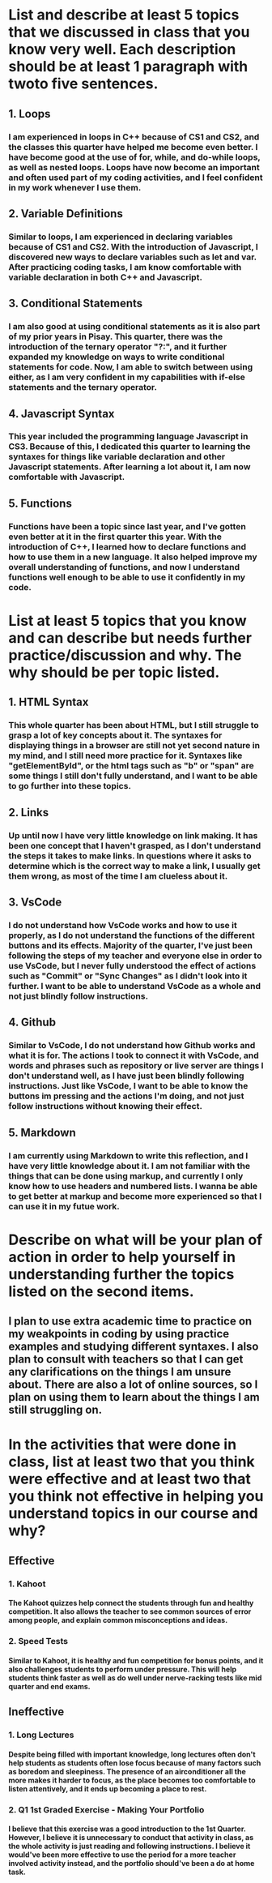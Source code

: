 # List and describe at least 5 topics that we discussed in class that you know very well. Each description should be at least 1 paragraph with twoto five sentences.
## 1. Loops
### I am experienced in loops in C++ because of CS1 and CS2, and the classes this quarter have helped me become even better. I have become good at the use of for, while, and do-while loops, as well as nested loops. Loops have now become an important and often used part of my coding activities, and I feel confident in my work whenever I use them.
## 2. Variable Definitions
### Similar to loops, I am experienced in declaring variables because of CS1 and CS2. With the introduction of Javascript, I discovered new ways to declare variables such as let and var. After practicing coding tasks, I am know comfortable with variable declaration in both C++ and Javascript.
## 3. Conditional Statements
### I am also good at using conditional statements as it is also part of my prior years in Pisay. This quarter, there was the introduction of the ternary operator "?:", and it further expanded my knowledge on ways to write conditional statements for code. Now, I am able to switch between using either, as I am very confident in my capabilities with if-else statements and the ternary operator.
## 4. Javascript Syntax
### This year included the programming language Javascript in CS3. Because of this, I dedicated this quarter to learning the syntaxes for things like variable declaration and other Javascript statements. After learning a lot about it, I am now comfortable with Javascript.
## 5. Functions
### Functions have been a topic since last year, and I've gotten even better at it in the first quarter this year. With the introduction of C++, I learned how to declare functions and how to use them in a new language. It also helped improve my overall understanding of functions, and now I understand functions well enough to be able to use it confidently in my code.
# List at least 5 topics that you know and can describe but needs further practice/discussion and why.  The why should be per topic listed. 
## 1. HTML Syntax
### This whole quarter has been about HTML, but I still struggle to grasp a lot of key concepts about it. The syntaxes for displaying things in a browser are still not yet second nature in my mind, and I still need more practice for it. Syntaxes like "getElementById", or the html tags such as "b" or "span" are some things I still don't fully understand, and I want to be able to go further into these topics.
## 2. Links
### Up until now I have very little knowledge on link making. It has been one concept that I haven't grasped, as I don't understand the steps it takes to make links. In questions where it asks to determine which is the correct way to make a link, I usually get them wrong, as most of the time I am clueless about it.
## 3. VsCode
### I do not understand how VsCode works and how to use it properly, as I do not understand the functions of the different buttons and its effects. Majority of the quarter, I've just been following the steps of my teacher and everyone else in order to use VsCode, but I never fully understood the effect of actions such as "Commit" or "Sync Changes" as I didn't look into it further. I want to be able to understand VsCode as a whole and not just blindly follow instructions.
## 4. Github
### Similar to VsCode, I do not understand how Github works and what it is for. The actions I took to connect it with VsCode, and words and phrases such as repository or live server are things I don't understand well, as I have just been blindly following instructions. Just like VsCode, I want to be able to know the buttons im pressing and the actions I'm doing, and not just follow instructions without knowing their effect.
## 5. Markdown
### I am currently using Markdown to write this reflection, and I have very little knowledge about it. I am not familiar with the things that can be done using markup, and currently I only know how to use headers and numbered lists. I wanna be able to get better at markup and become more experienced so that I can use it in my futue work.
# Describe on what will be your plan of action in order to help yourself in understanding further the topics listed on the second items.
## I plan to use extra academic time to practice on my weakpoints in coding by using practice examples and studying different syntaxes. I also plan to consult with teachers so that I can get any clarifications on the things I am unsure about. There are also a lot of online sources, so I plan on using them to learn about the things I am still struggling on.
# In the activities that were done in class, list at least two that you think were effective and at least two that you think not effective in helping you understand topics in our course and why?
## Effective
### 1. Kahoot
#### The Kahoot quizzes help connect the students through fun and healthy competition. It also allows the teacher to see common sources of error among people, and explain common misconceptions and ideas.
### 2. Speed Tests
#### Similar to Kahoot, it is healthy and fun competition for bonus points, and it also challenges students to perform under pressure. This will help students think faster as well as do well under nerve-racking tests like mid quarter and end exams.
## Ineffective
### 1. Long Lectures
#### Despite being filled with important knowledge, long lectures often don't help students as students often lose focus because of many factors such as boredom and sleepiness. The presence of an airconditioner all the more makes it harder to focus, as the place becomes too comfortable to listen attentively, and it ends up becoming a place to rest.
### 2. Q1 1st Graded Exercise - Making Your Portfolio
#### I believe that this exercise was a good introduction to the 1st Quarter. However, I believe it is unnecessary to conduct that activity in class, as the whole activity is just reading and following instructions. I believe it would've been more effective to use the period for a more teacher involved activity instead, and the portfolio should've been a do at home task.